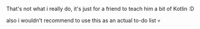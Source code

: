 That's not what i really do, it's just for a friend to teach him a bit of Kotlin :D

also i wouldn't recommend to use this as an actual to-do list 💀